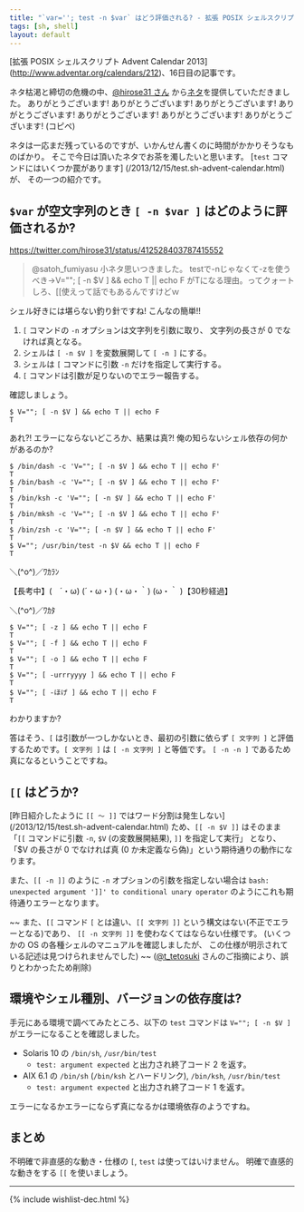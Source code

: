 ```yaml
---
title: "`var=''; test -n $var` はどう評価される? - 拡張 POSIX シェルスクリプト Advent Calendar 2013"
tags: [sh, shell]
layout: default
---
```


[拡張 POSIX シェルスクリプト Advent Calendar 2013]
(http://www.adventar.org/calendars/212)、16日目の記事です。

ネタ枯渇と締切の危機の中、[@hirose31 さん](https://twitter.com/hirose31)
から[ネタ](https://twitter.com/hirose31/status/412528403787415552)を提供していただきました。
ありがとうございます!
ありがとうございます!
ありがとうございます!
ありがとうございます!
ありがとうございます!
ありがとうございます!
ありがとうございます!
(コピペ)

ネタは一応まだ残っているのですが、いかんせん書くのに時間がかかりそうなものばかり。
そこで今日は頂いたネタでお茶を濁したいと思います。
[`test` コマンドにはいくつか罠があります]
(/2013/12/15/test.sh-advent-calendar.html)が、
その一つの紹介です。

`$var` が空文字列のとき `[ -n $var ]` はどのように評価されるか?
----------------------------------------------------------------------

https://twitter.com/hirose31/status/412528403787415552

> @satoh_fumiyasu 小ネタ思いつきました。
> testで-nじゃなくて-zを使うべき→V=""; [ -n $V ] && echo T || echo F
> がTになる理由。ってクォートしろ、[[使えって話でもあるんですけどｗ

シェル好きには堪らない釣り針ですね! こんなの簡単!!

  1. `[` コマンドの `-n` オプションは文字列を引数に取り、
     文字列の長さが 0 でなければ真となる。
  2. シェルは `[ -n $V ]` を変数展開して `[ -n ]` にする。
  3. シェルは `[` コマンドに引数 `-n` だけを指定して実行する。
  4. `[` コマンドは引数が足りないのでエラー報告する。

確認しましょう。

``` console
$ V=""; [ -n $V ] && echo T || echo F
T
```

あれ?! エラーにならないどころか、結果は真?!
俺の知らないシェル依存の何かがあるのか?

``` console
$ /bin/dash -c 'V=""; [ -n $V ] && echo T || echo F'
T
$ /bin/bash -c 'V=""; [ -n $V ] && echo T || echo F'
T
$ /bin/ksh -c 'V=""; [ -n $V ] && echo T || echo F'
T
$ /bin/mksh -c 'V=""; [ -n $V ] && echo T || echo F'
T
$ /bin/zsh -c 'V=""; [ -n $V ] && echo T || echo F'
T
$ V=""; /usr/bin/test -n $V && echo T || echo F
T
```

＼(^o^)／ﾜｶﾗﾝ

【長考中】(　´・ω) (´・ω・) (・ω・｀) (ω・｀ )【30秒経過】

＼(^o^)／ﾜｶﾀ

``` console
$ V=""; [ -z ] && echo T || echo F
T
$ V=""; [ -f ] && echo T || echo F
T
$ V=""; [ -o ] && echo T || echo F
T
$ V=""; [ -urrryyyy ] && echo T || echo F
T
$ V=""; [ -ほげ ] && echo T || echo F
T
```

わかりますか?

答はそう、`[` は引数が一つしかないとき、最初の引数に依らず `[ 文字列 ]`
と評価するためです。`[ 文字列 ]` は `[ -n 文字列 ]` と等価です。
`[ -n -n ]` であるため真になるということですね。

`[[` はどうか?
----------------------------------------------------------------------

[昨日紹介したように `[[ 〜 ]]` ではワード分割は発生しない]
(/2013/12/15/test.sh-advent-calendar.html)
ため、`[[ -n $V ]]`
はそのまま「`[[` コマンドに引数 `-n`, `$V` (の変数展開結果), `]]` を指定して実行」
となり、
「$V の長さが 0 でなければ真 (0 か未定義なら偽)」という期待通りの動作になります。

また、`[[ -n ]]` のように `-n` オプションの引数を指定しない場合は
`bash: unexpected argument ']]' to conditional unary operator`
のようにこれも期待通りエラーとなります。

~~
また、`[[` コマンド `[` とは違い、`[[ 文字列 ]]`
という構文はない(不正でエラーとなる)であり、
`[[ -n 文字列 ]]` を使わなくてはならない仕様です。
(いくつかの OS の各種シェルのマニュアルを確認しましたが、
この仕様が明示されている記述は見つけられませんでした)
~~
([@t_tetosuki](https://twitter.com/t_tetosuki)
さんのご指摘により、誤りとわかったため削除)

環境やシェル種別、バージョンの依存度は?
----------------------------------------------------------------------

手元にある環境で調べてみたところ、以下の `test` コマンドは
`V=""; [ -n $V ]` がエラーになることを確認しました。

  * Solaris 10 の `/bin/sh`, `/usr/bin/test`
    * `test: argument expected` と出力され終了コード 2 を返す。
  * AIX 6.1 の `/bin/sh` (`/bin/ksh` とハードリンク), `/bin/ksh`, `/usr/bin/test`
    * `test: argument expected` と出力され終了コード 1 を返す。

エラーになるかエラーにならず真になるかは環境依存のようですね。

まとめ
----------------------------------------------------------------------

不明確で非直感的な動き・仕様の `[`, `test` は使ってはいけません。
明確で直感的な動きをする `[[` を使いましょう。

* * *

{% include wishlist-dec.html %}

